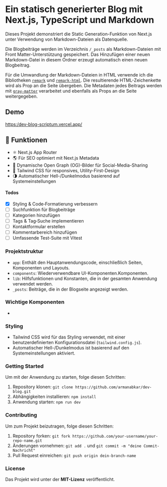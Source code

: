 # Ein statisch generierter Blog mit Next.js, TypeScript und Markdown

Dieses Projekt demonstriert die Static Generation-Funktion von Next.js unter Verwendung von Markdown-Dateien als Datenquelle.

Die Blogbeiträge werden im Verzeichnis `/_posts` als Markdown-Dateien mit Front Matter-Unterstützung gespeichert. Das Hinzufügen einer neuen Markdown-Datei in diesem Ordner erzeugt automatisch einen neuen Blogbeitrag.

Für die Umwandlung der Markdown-Dateien in HTML verwende ich die Bibliotheken [`remark`](https://github.com/remarkjs/remark) und [`remark-html`](https://github.com/remarkjs/remark-html). Die resultierende HTML-Zeichenkette wird als Prop an die Seite übergeben. Die Metadaten jedes Beitrags werden mit [`gray-matter`](https://github.com/jonschlinkert/gray-matter) verarbeitet und ebenfalls als Props an die Seite weitergegeben.

## Demo

[https:/dev-blog-scriptum.vercel.app/](https:/dev-blog-scriptum.vercel.app/)

## 🚀 Funktionen

- ⚛️ Next.js App Router
- 🌎 Für SEO optimiert mit Next.js Metadata
- 🧾 Dynamische Open Graph (OG)-Bilder für Social-Media-Sharing
- 🎨 Tailwind CSS für responsives, Utility-First-Design
- 🌗 Automatischer Hell-/Dunkelmodus basierend auf Systemeinstellungen

#### Todos

- [x] Styling & Code‑Formatierung verbessern
- [ ] Suchfunktion für Blogbeiträge
- [ ] Kategorien hinzufügen
- [ ] Tags & Tag‑Suche implementieren
- [ ] Kontaktformular erstellen
- [ ] Kommentarbereich hinzufügen
- [ ] Umfassende Test-Suite mit Vitest

### Projektstruktur

- `app`: Enthält den Hauptanwendungscode, einschließlich Seiten, Komponenten und Layouts.
- `components`: Wiederverwendbare UI-Komponenten.Komponenten.
- `lib`: Hilfsfunktionen und Konstanten, die in der gesamten Anwendung verwendet werden.
- `_posts`: Beiträge, die in der Blogseite angezeigt werden.

### Wichtige Komponenten

-

### Styling

- Tailwind CSS wird für das Styling verwendet, mit einer benutzerdefinierten Konfigurationsdatei (`tailwind.config.js`).
- Automatischer Hell-/Dunkelmodus ist basierend auf den Systemeinstellungen aktiviert.

### Getting Started

Um mit der Anwendung zu starten, folge diesen Schritten:

1. Repository klonen: `git clone https://github.com/armanabkar/dev-blog.git`
2. Abhängigkeiten installieren: `npm install`
3. Anwendung starten: `npm run dev`

### Contributing

Um zum Projekt beizutragen, folge diesen Schritten:

1. Repository forken: `git fork https://github.com/your-username/your-repo-name.git`
2. Änderungen vornehmen: `git add .` und `git commit -m "deine Commit-Nachricht"`
3. Pull Request einreichen: `git push origin dein-branch-name`

### License

Das Projekt wird unter der **MIT-Lizenz** veröffentlicht.